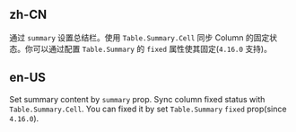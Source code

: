 ## zh-CN

通过 `summary` 设置总结栏。使用 `Table.Summary.Cell` 同步 Column 的固定状态。你可以通过配置 `Table.Summary` 的 `fixed` 属性使其固定(`4.16.0` 支持)。

## en-US

Set summary content by `summary` prop. Sync column fixed status with `Table.Summary.Cell`. You can fixed it by set `Table.Summary` `fixed` prop(since `4.16.0`).
